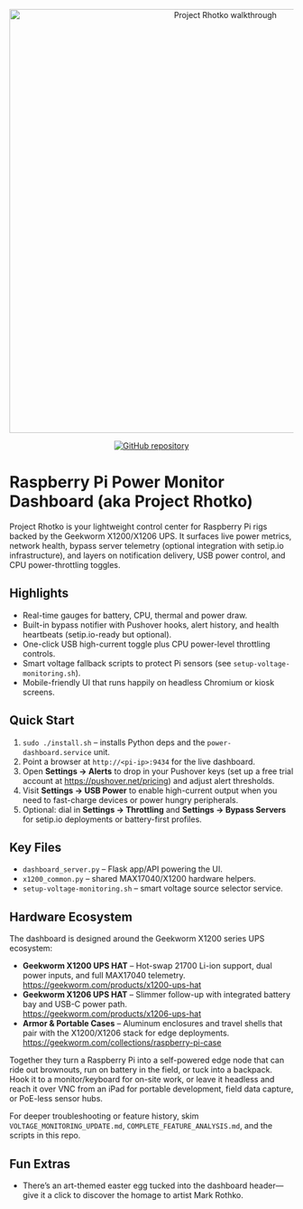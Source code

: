 <p align="center">
  <img src="README-demo.gif" alt="Project Rhotko walkthrough" width="750" />
</p>

<p align="center">
  <a href="https://github.com/nfodor/power-monitoring">
    <img src="https://img.shields.io/badge/GitHub-nfodor%2Fpower--monitoring-181717?logo=github" alt="GitHub repository" />
  </a>
</p>

# Raspberry Pi Power Monitor Dashboard (aka Project Rhotko)

Project Rhotko is your lightweight control center for Raspberry Pi rigs backed by the Geekworm X1200/X1206 UPS. It surfaces live power metrics, network health, bypass server telemetry (optional integration with setip.io infrastructure), and layers on notification delivery, USB power control, and CPU power-throttling toggles.

## Highlights
- Real-time gauges for battery, CPU, thermal and power draw.
- Built-in bypass notifier with Pushover hooks, alert history, and health heartbeats (setip.io-ready but optional).
- One-click USB high-current toggle plus CPU power-level throttling controls.
- Smart voltage fallback scripts to protect Pi sensors (see `setup-voltage-monitoring.sh`).
- Mobile-friendly UI that runs happily on headless Chromium or kiosk screens.

## Quick Start
1. `sudo ./install.sh` – installs Python deps and the `power-dashboard.service` unit.
2. Point a browser at `http://<pi-ip>:9434` for the live dashboard.
3. Open **Settings → Alerts** to drop in your Pushover keys (set up a free trial account at <https://pushover.net/pricing>) and adjust alert thresholds.
4. Visit **Settings → USB Power** to enable high-current output when you need to fast-charge devices or power hungry peripherals.
5. Optional: dial in **Settings → Throttling** and **Settings → Bypass Servers** for setip.io deployments or battery-first profiles.

## Key Files
- `dashboard_server.py` – Flask app/API powering the UI.
- `x1200_common.py` – shared MAX17040/X1200 hardware helpers.
- `setup-voltage-monitoring.sh` – smart voltage source selector service.

## Hardware Ecosystem
The dashboard is designed around the Geekworm X1200 series UPS ecosystem:

- **Geekworm X1200 UPS HAT** – Hot-swap 21700 Li-ion support, dual power inputs, and full MAX17040 telemetry.<br>
  <https://geekworm.com/products/x1200-ups-hat>
- **Geekworm X1206 UPS HAT** – Slimmer follow-up with integrated battery bay and USB-C power path.<br>
  <https://geekworm.com/products/x1206-ups-hat>
- **Armor & Portable Cases** – Aluminum enclosures and travel shells that pair with the X1200/X1206 stack for edge deployments.<br>
  <https://geekworm.com/collections/raspberry-pi-case>

Together they turn a Raspberry Pi into a self-powered edge node that can ride out brownouts, run on battery in the field, or tuck into a backpack. Hook it to a monitor/keyboard for on-site work, or leave it headless and reach it over VNC from an iPad for portable development, field data capture, or PoE-less sensor hubs.

For deeper troubleshooting or feature history, skim `VOLTAGE_MONITORING_UPDATE.md`, `COMPLETE_FEATURE_ANALYSIS.md`, and the scripts in this repo.

## Fun Extras
- There’s an art-themed easter egg tucked into the dashboard header—give it a click to discover the homage to artist Mark Rothko.

